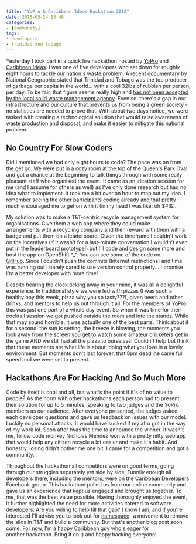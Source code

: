 ```yaml
---
title: "YoPro & Caribbean Ideas Hackathon 2015"
date: 2015-05-24 15:48
categories:
- [community]
tags:
- developers
- trinidad and tobago
---
```


Yesterday I took part in a quick fire hackathon hosted by <a href="https://www.eypglobal.com" target="_blank" rel="nofollow noopener noreferrer">YoPro</a> and <a href="https://caribbeanideas.com" target="_blank" rel="nofollow noopener noreferrer">Caribbean Ideas</a>. I was one of five developers who sat down for roughly eight hours to tackle our nation's waste problem. A recent documentary by National Geographic stated that Trinidad and Tobago was the top producer of garbage per capita in the world... with a cool 32lbs of rubbish per person, per day. To be fair, that figure seems really high and <a href="https://www.newsday.co.tt/news/0,211023.html" target="_blank" rel="nofollow noopener noreferrer">has not been accepted by the local solid waste management agency</a>. Even so, there's a gap in our infrastructure and our culture that prevents us from being a green society - no statistics are needed to prove that. With about two days notice, we were tasked with creating a technological solution that would raise awareness of waste production and disposal, and make it easier to mitigate this national problem.

## No Country For Slow Coders

Did I mentioned we had only eight hours to code? The pace was on from the get go. We were put in a cozy room at the top of the Queen's Park Oval and got a chance at the beginning to talk things through with some really pleasant staff who organised the event. It came as an ideation session for me (and I assume for others as well) as I've only done research but had no idea what to implement. It took me a bit over an hour to map out my idea. I remember seeing the other participants coding already and that pretty much encouraged me to get on with it (in my head I was like: oh $#!&).

My solution was to make a T&T-centric recycle management system for organisations. Give them a web app where they could make arrangements with a recycling company and then reward with them with a badge and put them on a leaderboard. Given the timeframe I couldn't work on the incentives (if it wasn't for a last-minute conversation I wouldn't even put in the leaderboard prototype!) but I'll code and design some more and host the app on OpenShift ^_^. You can see some of the code on <a href="https://github.com/msanatan/icangreen" target="_blank" rel="nofollow noopener noreferrer">GitHub</a>. Since I couldn't push the commits (Internet restrictions) and time was running out I barely cared to use version control properly... I promise I'm a better developer with more time!

Despite hearing the clock ticking away in your mind, it was all a delightful experience. In traditional style we were fed with pizzas (I was such a healthy boy this week, pizza why you so tasty???), given beers and other drinks, and mentors to help us out through it all. For the members of YoPro this was just one part of a whole day event. So when it was time for their cocktail session we got pushed outside the room and into the stands. While that may sound horrible, it was actually one of the best parts. Think about it for a second: the sun is setting, the breeze is blowing, the moments you look away from the screen you get to watch some amateur cricketers get in the game AND we still had all the pizza to ourselves! Couldn't help but think that these moments are what life is about: doing what you love in a lovely environment. But moments don't last forever, that 8pm deadline came full speed and we were set to present.

## Hackathons Are For Hacking And So Much More

Code by itself is cool and all, but what's the point if it's of no value to people? As the norm with other hackathons each person had to present their solution for up to 5 minutes, speaking to two judges and the YoPro members as our audience. After everyone presented, the judges asked each developer questions and gave us feedback on issues with our model. Luckily no personal attacks, it would have sucked if my afro got in the way of my work lol. Soon after twas the time to announce the winner. It wasn't me, fellow code monkey Nicholas Mendez won with a pretty nifty web app that would help any citizen recycle a lot easier and make it a habit. And honestly, losing didn't bother me one bit. I came for a competition and got a community.

Throughout the hackathon all competitors were on good terms, going through our struggles separately yet side by side. Funnily enough all developers there, including the mentors, were on the <a href="https://www.facebook.com/groups/devcarib" target="_blank" rel="nofollow noopener noreferrer">Caribbean Developers</a> Facebook group. This hackathon pulled us from our online community and gave us an experience that kept us engaged and brought us together. To me, that was the best value possible. Having thoroughly enjoyed the event, it further highlighted the need for more activities catered to software developers. Are you willing to help fill that gap? I know I am, and if you're interested I'll advise you to look out for <a href="https://namespaceappclub.github.io" target="_blank" rel="nofollow noopener noreferrer">namespace</a>- a movement to remove the silos in T&T and build a community. But that's another blog post soon come. For now, I'm a happy Caribbean guy who's eager for another hackathon. Bring it on :) and happy hacking everyone!
